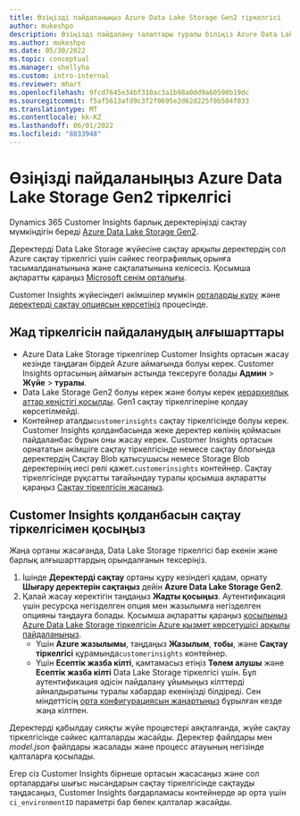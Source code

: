 ```yaml
---
title: Өзіңізді пайдаланыңыз Azure Data Lake Storage Gen2 тіркелгісі
author: mukeshpo
description: Өзіңізді пайдалану талаптары туралы біліңіз Azure Data Lake Storage Customer Insights деректерін сақтауға арналған тіркелгі.
ms.author: mukeshpo
ms.date: 05/30/2022
ms.topic: conceptual
ms.manager: shellyha
ms.custom: intro-internal
ms.reviewer: mhart
ms.openlocfilehash: 9fcd7645e34bf310ac3a1b98a0dd9a60598b19dc
ms.sourcegitcommit: f5af5613afd9c3f2f0695e2d62d225f0b504f033
ms.translationtype: MT
ms.contentlocale: kk-KZ
ms.lasthandoff: 06/01/2022
ms.locfileid: "8833948"
---
```

# <a name="use-your-own-azure-data-lake-storage-gen2-account"></a>Өзіңізді пайдаланыңыз Azure Data Lake Storage Gen2 тіркелгісі

Dynamics 365 Customer Insights барлық деректеріңізді сақтау мүмкіндігін береді [Azure Data Lake Storage Gen2](/azure/storage/blobs/data-lake-storage-introduction).

Деректерді Data Lake Storage жүйесіне сақтау арқылы деректердің сол Azure сақтау тіркелгісі үшін сәйкес географиялық орынға тасымалданатынына және сақталатынына келісесіз. Қосымша ақпаратты қараңыз [Microsoft сенім орталығы](https://www.microsoft.com/trust-center).

Customer Insights жүйесіндегі әкімшілер мүмкін [орталарды құру](create-environment.md) және [деректерді сақтау опциясын көрсетіңіз](create-environment.md#step-2-configure-data-storage) процесінде.

## <a name="prerequisites-to-use-your-storage-account"></a>Жад тіркелгісін пайдаланудың алғышарттары

- Azure Data Lake Storage тіркелгілер Customer Insights ортасын жасау кезінде таңдаған бірдей Azure аймағында болуы керек. Customer Insights ортасының аймағын астында тексеруге болады **Админ** > **Жүйе** > **туралы**.
- Data Lake Storage Gen2 болуы керек және болуы керек [иерархиялық аттар кеңістігі қосылды](/azure/storage/blobs/create-data-lake-storage-account). Gen1 сақтау тіркелгілеріне қолдау көрсетілмейді.
- Контейнер аталды`customerinsights` сақтау тіркелгісінде болуы керек. Customer Insights қолданбасында жеке деректер көлінің қоймасын пайдаланбас бұрын оны жасау керек. Customer Insights ортасын орнататын әкімшіге сақтау тіркелгісінде немесе сақтау блогында деректердің Сақтау Blob қатысушысы немесе Storage Blob деректерінің иесі рөлі қажет.`customerinsights` контейнер. Сақтау тіркелгісінде рұқсатты тағайындау туралы қосымша ақпаратты қараңыз [Сақтау тіркелгісін жасаңыз](/azure/storage/common/storage-account-create?toc=%2Fazure%2Fstorage%2Fblobs%2Ftoc.json&tabs=azure-portal).

## <a name="connect-customer-insights-with-your-storage-account"></a>Customer Insights қолданбасын сақтау тіркелгісімен қосыңыз

Жаңа ортаны жасағанда, Data Lake Storage тіркелгісі бар екенін және барлық алғышарттардың орындалғанын тексеріңіз.

1. Ішінде **Деректерді сақтау** ортаны құру кезіндегі қадам, орнату **Шығару деректерін сақтаңыз** дейін **Azure Data Lake Storage Gen2**.
1. Қалай жасау керектігін таңдаңыз **Жадты қосыңыз**. Аутентификация үшін ресурсқа негізделген опция мен жазылымға негізделген опцияны таңдауға болады. Қосымша ақпаратты қараңыз [қосылыңыз Azure Data Lake Storage тіркелгісін Azure қызмет көрсетушісі арқылы пайдаланыңыз](connect-service-principal.md).
   - Үшін **Azure жазылымы**, таңдаңыз **Жазылым**, **тобы**, және **Сақтау тіркелгісі** құрамында`customerinsights` контейнер.
   - Үшін **Есептік жазба кілті**, қамтамасыз етіңіз **Төлем алушы** және **Есептік жазба кілті** Data Lake Storage тіркелгісі үшін. Бұл аутентификация әдісін пайдалану ұйымыңыз кілттерді айналдыратыны туралы хабардар екеніңізді білдіреді. Сен міндеттісің [орта конфигурациясын жаңартыңыз](manage-environments.md#edit-an-existing-environment) бұрылған кезде жаңа кілтпен.

Деректерді қабылдау сияқты жүйе процестері аяқталғанда, жүйе сақтау тіркелгісінде сәйкес қалталарды жасайды. Деректер файлдары мен *model.json* файлдары жасалады және процесс атауының негізінде қалталарға қосылады.

Егер сіз Customer Insights бірнеше ортасын жасасаңыз және сол орталардағы шығыс нысандарын сақтау тіркелгісінде сақтауды таңдасаңыз, Customer Insights бағдарламасы контейнерде әр орта үшін `ci_environmentID` параметрі бар бөлек қалталар жасайды.
